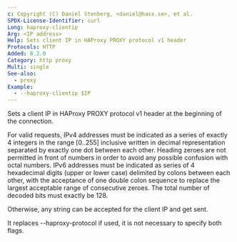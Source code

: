 ```yaml
---
c: Copyright (C) Daniel Stenberg, <daniel@haxx.se>, et al.
SPDX-License-Identifier: curl
Long: haproxy-clientip
Arg: <IP address>
Help: Sets client IP in HAProxy PROXY protocol v1 header
Protocols: HTTP
Added: 8.2.0
Category: http proxy
Multi: single
See-also:
  - proxy
Example:
  - --haproxy-clientip $IP
---
```


Sets a client IP in HAProxy PROXY protocol v1 header at the beginning of the
connection.

For valid requests, IPv4 addresses must be indicated as a series of exactly
4 integers in the range [0..255] inclusive written in decimal representation
separated by exactly one dot between each other. Heading zeroes are not
permitted in front of numbers in order to avoid any possible confusion
with octal numbers. IPv6 addresses must be indicated as series of 4 hexadecimal
digits (upper or lower case) delimited by colons between each other, with the
acceptance of one double colon sequence to replace the largest acceptable range
of consecutive zeroes. The total number of decoded bits must exactly be 128.

Otherwise, any string can be accepted for the client IP and get sent.

It replaces --haproxy-protocol if used, it is not necessary to specify both flags.
